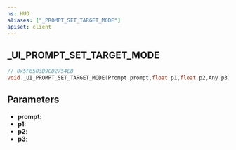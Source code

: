 ```yaml
---
ns: HUD
aliases: ["_PROMPT_SET_TARGET_MODE"]
apiset: client
---
```

## _UI_PROMPT_SET_TARGET_MODE

```c
// 0x5F6503D9CD2754EB
void _UI_PROMPT_SET_TARGET_MODE(Prompt prompt,float p1,float p2,Any p3);
```


## Parameters
* **prompt**:
* **p1**:
* **p2**:
* **p3**:



